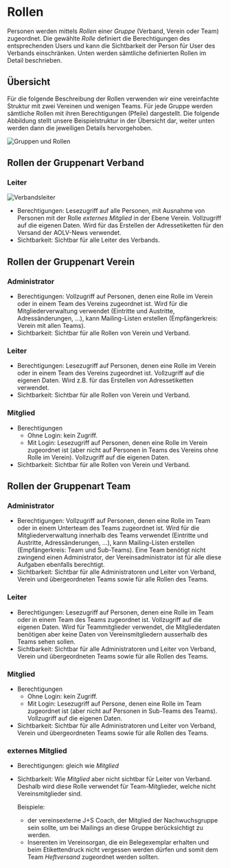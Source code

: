# Rollen
Personen werden mittels _Rollen_ einer _Gruppe_ (Verband, Verein oder Team)
zugeordnet. Die gewählte _Rolle_ definiert die Berechtigungen des entsprechenden
Users und kann die Sichtbarkeit der Person für User des Verbands einschränken.
Unten werden sämtliche definierten Rollen im Detail beschrieben.

## Übersicht
Für die folgende Beschreibung der Rollen verwenden wir eine vereinfachte
Struktur mit zwei Vereinen und wenigen Teams. Für jede Gruppe werden sämtliche
Rollen mit ihren Berechtigungen (Pfeile) dargestellt. Die folgende Abbildung
stellt unsere Beispielstruktur in der Übersicht dar, weiter unten werden dann 
die jeweiligen Details hervorgehoben.

![Gruppen und Rollen](groups_roles.png)

## Rollen der Gruppenart Verband
### Leiter

![Verbandsleiter](federation_leader.png)

* Berechtigungen: Lesezugriff auf alle Personen, mit Ausnahme von Personen mit
  der Rolle _externes Mitglied_ in der Ebene Verein. Vollzugriff auf die eigenen
  Daten. Wird für das Erstellen der Adressetiketten für den Versand der
  AOLV-News verwendet.
* Sichtbarkeit: Sichtbar für alle Leiter des Verbands.

## Rollen der Gruppenart Verein
### Administrator
* Berechtigungen: Vollzugriff auf Personen, denen eine Rolle im Verein oder in
  einem Team des Vereins zugeordnet ist. Wird für die Mitgliederverwaltung
  verwendet (Eintritte und Austritte, Adressänderungen, ...), kann
  Mailing-Listen erstellen (Empfängerkreis: Verein mit allen Teams).
* Sichtbarkeit: Sichtbar für alle Rollen von Verein und Verband.

### Leiter
* Berechtigungen: Lesezugriff auf Personen, denen eine Rolle im Verein oder in
  einem Team des Vereins zugeordnet ist. Vollzugriff auf  die eigenen Daten.
  Wird z.B. für das Erstellen von Adressetiketten verwendet.
* Sichtbarkeit: Sichtbar für alle Rollen von Verein und Verband.

### Mitglied
* Berechtigungen
  * Ohne Login: kein Zugriff.
  * Mit Login: Lesezugriff auf Personen, denen eine Rolle im Verein zugeordnet
    ist (aber nicht auf Personen in Teams des Vereins ohne Rolle im Verein).
    Vollzugriff auf die eigenen Daten.
* Sichtbarkeit: Sichtbar für alle Rollen von Verein und Verband.

## Rollen der Gruppenart Team
### Administrator
* Berechtigungen: Vollzugriff auf Personen, denen eine Rolle im Team oder in
  einem Unterteam des Teams zugeordnet ist. Wird für die Mitgliederverwaltung
  innerhalb des Teams verwendet (Eintritte und Austritte, Adressänderungen,
  ...), kann Mailing-Listen erstellen (Empfängerkreis: Team und Sub-Teams).
  Eine Team benötigt nicht zwingend einen Administrator, der
  Vereinsadministrator ist für alle diese Aufgaben ebenfalls berechtigt.
* Sichtbarkeit: Sichtbar für alle Administratoren und Leiter von Verband,
  Verein und übergeordneten Teams sowie für alle Rollen des Teams.
  
### Leiter
* Berechtigungen: Lesezugriff auf Personen, denen eine Rolle im Team oder in
  einem Team des Teams zugeordnet ist. Vollzugriff auf die eigenen Daten.
  Wird für Teammitglieder verwendet, die Mitgliederdaten benötigen aber keine
  Daten von Vereinsmitgliedern ausserhalb des Teams sehen sollen.
* Sichtbarkeit: Sichtbar für alle Administratoren und Leiter von Verband,
  Verein und übergeordneten Teams sowie für alle Rollen des Teams.

### Mitglied
* Berechtigungen
  * Ohne Login: kein Zugriff.
  * Mit Login: Lesezugriff auf Persone, denen eine Rolle im Team zugeordnet ist
    (aber nicht auf Personen in Sub-Teams des Teams). Vollzugriff auf die
    eigenen Daten.
* Sichtbarkeit: Sichtbar für alle Administratoren und Leiter von Verband,
  Verein und übergeordneten Teams sowie für alle Rollen des Teams.

### externes Mitglied
* Berechtigungen: gleich wie _Mitglied_
* Sichtbarkeit: Wie _Mitglied_ aber nicht sichtbar für Leiter von Verband.
  Deshalb wird diese Rolle verwendet für Team-Mitglieder, welche nicht 
  Vereinsmitglieder sind.
  
  Beispiele:
  * der vereinsexterne J+S Coach, der Mitglied der Nachwuchsgruppe sein sollte,
    um bei Mailings an diese Gruppe berücksichtigt zu werden.
  * Inserenten im Vereinsorgan, die ein Belegexemplar erhalten und beim
    Etikettendruck nicht vergessen werden dürfen und somit dem Team
    _Heftversand_ zugeordnet werden sollten.

